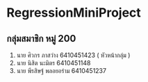 # RegressionMiniProject
## กลุ่มสมาชิก หมู่ 200
1. นาย ศิวกร ภาสว่าง 6410451423 ( หัวหน้ากลุ่ม )
2. นาย นิสิต นะมิตร 6410451148
3. นาย พีรสิษฐ์ พลอยอร่าม 6410451237